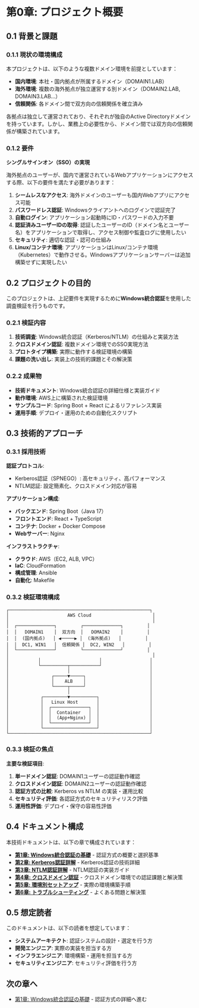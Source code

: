 # 第0章: プロジェクト概要

## 0.1 背景と課題

### 0.1.1 現状の環境構成

本プロジェクトは、以下のような複数ドメイン環境を前提としています：

- **国内環境**: 本社・国内拠点が所属するドメイン（DOMAIN1.LAB）
- **海外環境**: 複数の海外拠点が独立運営する別ドメイン（DOMAIN2.LAB, DOMAIN3.LAB...）
- **信頼関係**: 各ドメイン間で双方向の信頼関係を確立済み

各拠点は独立して運営されており、それぞれが独自のActive Directoryドメインを持っています。しかし、業務上の必要性から、ドメイン間では双方向の信頼関係が構築されています。

### 0.1.2 要件

**シングルサインオン（SSO）の実現**

海外拠点のユーザーが、国内で運営されているWebアプリケーションにアクセスする際、以下の要件を満たす必要があります：

1. **シームレスなアクセス**: 海外ドメインのユーザーも国内Webアプリにアクセス可能
2. **パスワードレス認証**: Windowsクライアントへのログインで認証完了
3. **自動ログイン**: アプリケーション起動時にID・パスワードの入力不要
4. **認証済みユーザーIDの取得**: 認証したユーザーのID（ドメイン名とユーザー名）をアプリケーションで取得し、アクセス制御や監査ログに使用したい
5. **セキュリティ**: 適切な認証・認可の仕組み
6. **Linux/コンテナ環境**: アプリケーションはLinux/コンテナ環境（Kubernetes）で動作させる。Windowsアプリケーションサーバーは追加構築せずに実現したい


## 0.2 プロジェクトの目的

このプロジェクトは、上記要件を実現するために**Windows統合認証**を使用した調査検証を行うものです。

### 0.2.1 検証内容

1. **技術調査**: Windows統合認証（Kerberos/NTLM）の仕組みと実装方法
2. **クロスドメイン認証**: 複数ドメイン環境でのSSO実現方法
3. **プロトタイプ構築**: 実際に動作する検証環境の構築
4. **課題の洗い出し**: 実装上の技術的課題とその解決策

### 0.2.2 成果物

- **技術ドキュメント**: Windows統合認証の詳細仕様と実装ガイド
- **動作環境**: AWS上に構築された検証環境
- **サンプルコード**: Spring Boot + React によるリファレンス実装
- **運用手順**: デプロイ・運用のための自動化スクリプト

## 0.3 技術的アプローチ

### 0.3.1 採用技術

**認証プロトコル**:
- Kerberos認証（SPNEGO）: 高セキュリティ、高パフォーマンス
- NTLM認証: 設定簡素化、クロスドメイン対応が容易

**アプリケーション構成**:
- **バックエンド**: Spring Boot（Java 17）
- **フロントエンド**: React + TypeScript
- **コンテナ**: Docker + Docker Compose
- **Webサーバー**: Nginx

**インフラストラクチャ**:
- **クラウド**: AWS（EC2, ALB, VPC）
- **IaC**: CloudFormation
- **構成管理**: Ansible
- **自動化**: Makefile

### 0.3.2 検証環境構成

```
┌─────────────────────────────────────────────────────┐
│                      AWS Cloud                       │
│                                                      │
│  ┌──────────────┐         ┌──────────────┐         │
│  │   DOMAIN1    │  双方向  │   DOMAIN2    │         │
│  │  (国内拠点)   │ ◀─────▶ │  (海外拠点)   │         │
│  │  DC1, WIN1   │  信頼関係 │  DC2, WIN2   │         │
│  └──────────────┘         └──────────────┘         │
│                                                      │
│           │                      │                  │
│           └──────────┬───────────┘                  │
│                      │                              │
│                ┌─────▼─────┐                        │
│                │    ALB    │                        │
│                └─────┬─────┘                        │
│                      │                              │
│            ┌─────────▼──────────┐                   │
│            │   Linux Host       │                   │
│            │  ┌──────────────┐  │                   │
│            │  │  Container   │  │                   │
│            │  │  (App+Nginx) │  │                   │
│            │  └──────────────┘  │                   │
│            └────────────────────┘                   │
└─────────────────────────────────────────────────────┘
```

### 0.3.3 検証の焦点

**主要な検証項目**:

1. **単一ドメイン認証**: DOMAIN1ユーザーの認証動作確認
2. **クロスドメイン認証**: DOMAIN2ユーザーの認証動作確認
3. **認証方式の比較**: Kerberos vs NTLM の実装・運用比較
4. **セキュリティ評価**: 各認証方式のセキュリティリスク評価
5. **運用性評価**: デプロイ・保守の容易性評価

## 0.4 ドキュメント構成

本技術ドキュメントは、以下の章で構成されています：

- **[第1章: Windows統合認証の基礎](./01_WINDOWS_INTEGRATED_AUTH.md)** - 認証方式の概要と選択基準
- **[第2章: Kerberos認証詳解](./02_KERBEROS.md)** - Kerberos認証の技術詳細
- **[第3章: NTLM認証詳解](./03_NTLM.md)** - NTLM認証の実装ガイド
- **[第4章: クロスドメイン認証](./04_CROSS_DOMAIN.md)** - クロスドメイン環境での認証課題と解決策
- **[第5章: 環境別セットアップ](./05_SETUP.md)** - 実際の環境構築手順
- **[第6章: トラブルシューティング](./06_TROUBLESHOOTING.md)** - よくある問題と解決策

## 0.5 想定読者

このドキュメントは、以下の読者を想定しています：

- **システムアーキテクト**: 認証システムの設計・選定を行う方
- **開発エンジニア**: 実際の実装を担当する方
- **インフラエンジニア**: 環境構築・運用を担当する方
- **セキュリティエンジニア**: セキュリティ評価を行う方

## 次の章へ

- [第1章: Windows統合認証の基礎](./01_WINDOWS_INTEGRATED_AUTH.md) - 認証方式の詳細へ進む
